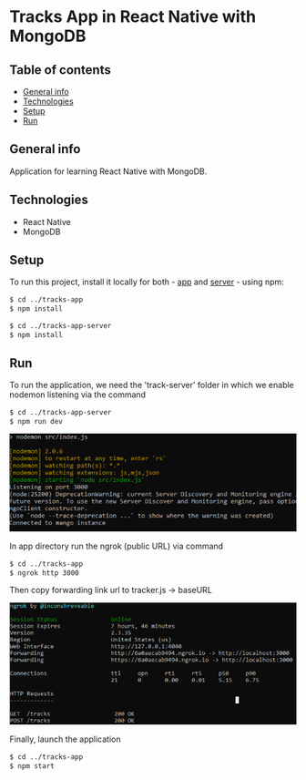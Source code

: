 # Tracks App in React Native with MongoDB

## Table of contents

- [General info](#general-info)
- [Technologies](#technologies)
- [Setup](#setup)
- [Run](#run)

## General info

Application for learning React Native with MongoDB.

## Technologies

- React Native
- MongoDB

## Setup

To run this project, install it locally for both - <a href="https://github.com/PrzemekCraker/Tracks-App">app</a> and <a href="https://github.com/PrzemekCraker/track-app-server">server</a> - using npm:

```
$ cd ../tracks-app
$ npm install

```

```
$ cd ../tracks-app-server
$ npm install

```

## Run

To run the application, we need the 'track-server' folder in which we enable nodemon listening via the command

```
$ cd ../tracks-app-server
$ npm run dev

```

<img src="nodemonExp.png" alt="nodemon.png">

In app directory run the ngrok (public URL) via command

```
$ cd ../tracks-app
$ ngrok http 3000

```

Then copy forwarding link url to tracker.js -> baseURL

<img src="ngrokExp.png" alt="ngrok.png">

Finally, launch the application

```
$ cd ../tracks-app
$ npm start

```
